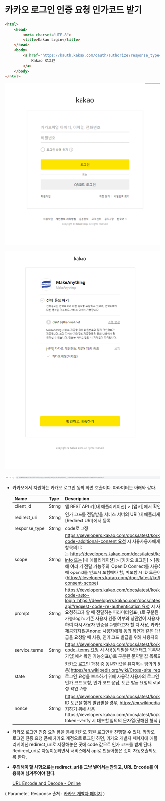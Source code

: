 # 카카오 로그인 인증 요청 인가코드 받기

```html
<html>
    <head>
        <meta charset="UTF-8">
        <title>Kakao Login</title>
    </head>
    <body>
        <a href="https://kauth.kakao.com/oauth/authorize?response_type=code&client_id={여기에 REST API KEY를 넣습니다}&redirect_uri=https%3A%2F%2Flocalhost%3A8080%2Foauth">
            Kakao 로그인
        </a>
    </body>
</html>
```

![img.png](img.png)

![img_1.png](img_1.png)

![img_2.png](img_2.png)

- 카카오에서 지원하는 카카오 로그인 동의 화면 호출이다. 파라미터는 아래와 같다.


  | Name | Type | Description | Required |
  | --- | --- | --- | --- |
  | client_id | String | 앱 REST API 키[내 애플리케이션] > [앱 키]에서 확인 가능 | O |
  | redirect_uri | String | 인가 코드를 전달받을 서비스 서버의 URI[내 애플리케이션] > [카카오 로그인] > [Redirect URI]에서 등록 | O |
  | response_type | String | code로 고정 | O |
  | scope | String | https://developers.kakao.com/docs/latest/ko/kakaologin/rest-api#request-code-additional-consent 요청 시 사용사용자에게 동의 요청할 동의 항목 ID 목록동의 항목의 ID는 https://developers.kakao.com/docs/latest/ko/kakaologin/common#user-info 또는 [내 애플리케이션] > [카카오 로그인] > [동의 항목]에서 확인 가능쉼표(,)로 구분해 여러 개 전달 가능주의: OpenID Connect를 사용하는 앱의 경우, scope 파라미터 값에 openid를 반드시 포함해야 함, 미포함 시 ID 토큰이 재발급되지 않음 (https://developers.kakao.com/docs/latest/ko/kakaologin/common#additional-consent-scope) | X |
  | prompt | String | https://developers.kakao.com/docs/latest/ko/kakaologin/rest-api#request-code-auto-login, https://developers.kakao.com/docs/latest/ko/kakaologin/rest-api#request-code-re-authentication 요청 시 사용동의 화면 요청 시 추가 상호작용을 요청하고자 할 때 전달하는 파라미터쉼표(,)로 구분된 문자열 값 목록으로 전달다음 값 사용 가능:login: 기존 사용자 인증 여부와 상관없이 사용자에게 카카오계정 로그인 화면을 출력하여 다시 사용자 인증을 수행하고자 할 때 사용, 카카오톡 인앱 브라우저에서는 이 기능이 제공되지 않음none: 사용자에게 동의 화면과 같은 대화형 UI를 노출하지 않고 인가 코드 발급을 요청할 때 사용, 인가 코드 발급을 위해 사용자의 동작이 필요한 경우 에러 응답 전달 | X |
  | service_terms | String | https://developers.kakao.com/docs/latest/ko/kakaologin/rest-api#request-code-terms 요청 시 사용동의받을 약관 태그 목록약관 태그는 [내 애플리케이션] > [간편가입]에서 확인 가능쉼표(,)로 구분된 문자열 값 목록으로 전달 | X |
  | state | String | 카카오 로그인 과정 중 동일한 값을 유지하는 임의의 문자열(정해진 형식 없음)https://en.wikipedia.org/wiki/Cross-site_request_forgery 공격으로부터 카카오 로그인 요청을 보호하기 위해 사용각 사용자의 로그인 요청에 대한 state 값은 고유해야 함인가 코드 요청, 인가 코드 응답, 토큰 발급 요청의 state 값 일치 여부로 요청 및 응답 유효성 확인 가능 | X |
  | nonce | String | https://developers.kakao.com/docs/latest/ko/kakaologin/common#oidc를 통해 ID 토큰을 함께 발급받을 경우, https://en.wikipedia.org/wiki/Replay_attack 공격을 방지하기 위해 사용https://developers.kakao.com/docs/latest/ko/kakaologin/common#oidc-id-token-verify 시 대조할 임의의 문자열(정해진 형식 없음) | X |
- 카카오 로그인 인증 요청 폼을 통해 카카오 회원 로그인을 진행할 수 있다. 카카오 로그인 인증 요청 폼에 카카오 계정으로 로그인 하면, 카카오 개발자 페이지에 애플리케이션 redirect_uri로 지정해놓은 곳에 code 값으로 인가 코드를 받게 된다. Redirect_uri로 자동이동되면서 서비스에서 api로 만들어놓은 것이 자동호출되도록 한다.
- **주의해야 할 사항으로는 redirect_uri를 그냥 넣어서는 안되고, URL Encode를 이용하여 넘겨주어야 한다.**

  [URL Encode and Decode - Online](https://www.urlencoder.org/)

( Parameter, Response 출처 : [카카오 개발자 페이지](https://developers.kakao.com/docs/latest/ko/kakaologin/common) )
